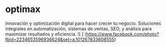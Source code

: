 # optimax
Innovación y optimización digital para hacer crecer tu negocio. Soluciones integrales en automatización, sistemas de ventas, SEO, y análisis para maximizar resultados y eficiencia.
![ ] (https://www.facebook.com/photo?fbid=2234653596936624&set=a.101267833608555)
